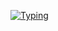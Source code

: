 [![Typing](https://readme-typing-svg.demolab.com?font=Fira+Code&weight=600&size=24&duration=3200&pause=1000&color=4493f8&width=435&lines=Hi,+I'm+driversline!;Got+questions?;DM+me+on+Discord+💬)](https://discord.com/users/1206587994576912416)
